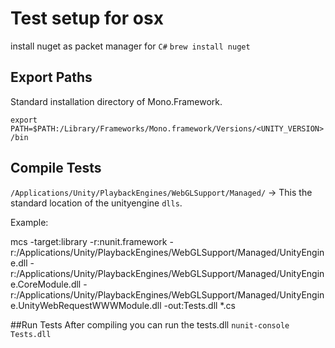 # Test setup for osx

install nuget as packet manager for `C#`
`brew install nuget`

## Export Paths
Standard installation directory of Mono.Framework.

`export PATH=$PATH:/Library/Frameworks/Mono.framework/Versions/<UNITY_VERSION>/bin`

## Compile Tests

`/Applications/Unity/PlaybackEngines/WebGLSupport/Managed/` -> This the standard location of the unityengine `dlls`.

Example:

mcs -target:library -r:nunit.framework -r:/Applications/Unity/PlaybackEngines/WebGLSupport/Managed/UnityEngine.dll -r:/Applications/Unity/PlaybackEngines/WebGLSupport/Managed/UnityEngine.CoreModule.dll -r:/Applications/Unity/PlaybackEngines/WebGLSupport/Managed/UnityEngine.UnityWebRequestWWWModule.dll -out:Tests.dll *.cs

##Run Tests
After compiling you can run the tests.dll
`nunit-console Tests.dll`